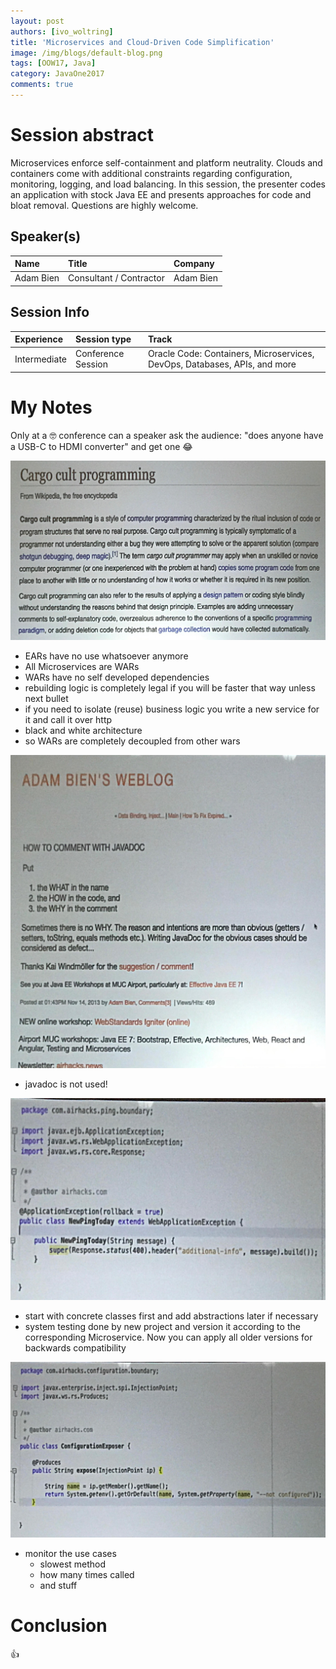```yaml
---
layout: post
authors: [ivo_woltring]
title: 'Microservices and Cloud-Driven Code Simplification'
image: /img/blogs/default-blog.png
tags: [OOW17, Java]
category: JavaOne2017
comments: true
---
```



# Session abstract

Microservices enforce self-containment and platform neutrality. Clouds and containers come with additional constraints regarding configuration, monitoring, logging, and load balancing. In this session, the presenter codes an application with stock Java EE and presents approaches for code and bloat removal. Questions are highly welcome.
<!--more-->
## Speaker(s)

|Name|Title|Company|
|:---|:---|:---|
|Adam Bien|Consultant / Contractor|Adam Bien|


## Session Info

| Experience | Session type | Track  |
|:-----------|:-------------|:-------|
| Intermediate | Conference Session | Oracle Code: Containers, Microservices, DevOps, Databases, APIs, and more |

# My Notes

Only at a 🤓 conference can a speaker ask the audience: "does anyone have a USB-C to HDMI converter" and get one  😂 

![microservices-and-cloud-driven-code-simplification](/img/blogs/2017/microservices-and-cloud-driven-code-simplification/CON5252__microservices-and-cloud-driven-code-simplification.jpg)

* EARs have no use whatsoever anymore
* All Microservices are WARs
* WARs have no self developed dependencies 
* rebuilding logic is completely legal if you will be faster that way unless next bullet
* if you need to isolate (reuse) business logic you write a new service for it and call it over http
* black and white architecture 
* so WARs are completely decoupled from other wars

![microservices-and-cloud-driven-code-simplification](/img/blogs/2017/microservices-and-cloud-driven-code-simplification/CON5252__microservices-and-cloud-driven-code-simplification_1.jpg)

* javadoc is not used!

![microservices-and-cloud-driven-code-simplification](/img/blogs/2017/microservices-and-cloud-driven-code-simplification/CON5252__microservices-and-cloud-driven-code-simplification_2.jpg)

* start with concrete classes first and add abstractions  later if necessary 
* system testing done by new project and version it according to the corresponding Microservice. Now you can apply all older versions for backwards compatibility 

![microservices-and-cloud-driven-code-simplification](/img/blogs/2017/microservices-and-cloud-driven-code-simplification/CON5252__microservices-and-cloud-driven-code-simplification_3.jpg)

* monitor the use cases
	* slowest method
	* how many times called
	* and stuff

# Conclusion 

👍

        
